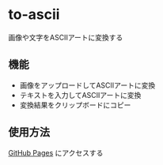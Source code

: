# to-ascii
画像や文字をASCIIアートに変換する

## 機能
- 画像をアップロードしてASCIIアートに変換
- テキストを入力してASCIIアートに変換
- 変換結果をクリップボードにコピー

## 使用方法
[GitHub Pages](https://notosgnikusnsi.github.io/to-ascii/)
にアクセスする
